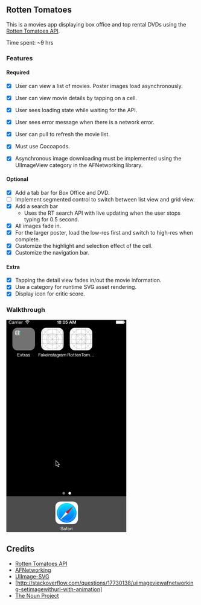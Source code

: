 ## Rotten Tomatoes

This is a movies app displaying box office and top rental DVDs using the [Rotten Tomatoes API](http://developer.rottentomatoes.com/docs/read/JSON).

Time spent: ~9 hrs

### Features

#### Required

- [x] User can view a list of movies. Poster images load asynchronously.
- [x] User can view movie details by tapping on a cell.
- [x] User sees loading state while waiting for the API.
- [x] User sees error message when there is a network error.
- [x] User can pull to refresh the movie list.
- [x] Must use Cocoapods.
- [x] Asynchronous image downloading must be implemented using the UIImageView category in the AFNetworking library.


#### Optional

- [x] Add a tab bar for Box Office and DVD.
- [ ] Implement segmented control to switch between list view and grid view.
- [x] Add a search bar
  - Uses the RT search API with live updating when the user stops typing for 0.5 second.
- [x] All images fade in.
- [x] For the larger poster, load the low-res first and switch to high-res when complete.
- [x] Customize the highlight and selection effect of the cell.
- [x] Customize the navigation bar.

#### Extra
- [x] Tapping the detail view fades in/out the movie information.
- [x] Use a category for runtime SVG asset rendering.
- [x] Display icon for critic score.

### Walkthrough
![Video Walkthrough](walkthrough.gif)

Credits
---------
* [Rotten Tomatoes API](http://developer.rottentomatoes.com/docs/read/JSON)
* [AFNetworking](https://github.com/AFNetworking/AFNetworking)
* [UIImage-SVG](https://github.com/Label305/UIImage-SVG)
* [http://stackoverflow.com/questions/17730138/uiimageviewafnetworking-setimagewithurl-with-animation]
* [The Noun Project](http://thenounproject.com)
